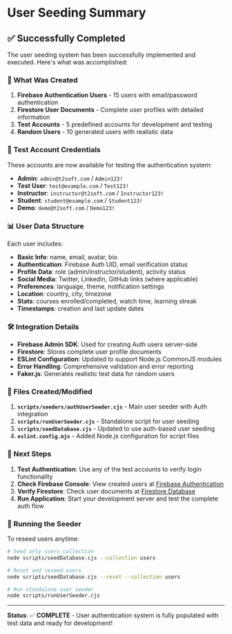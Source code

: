 # User Seeding Summary

## ✅ Successfully Completed

The user seeding system has been successfully implemented and executed. Here's what was accomplished:

### 🚀 What Was Created

1. **Firebase Authentication Users** - 15 users with email/password authentication
2. **Firestore User Documents** - Complete user profiles with detailed information
3. **Test Accounts** - 5 predefined accounts for development and testing
4. **Random Users** - 10 generated users with realistic data

### 🔑 Test Account Credentials

These accounts are now available for testing the authentication system:

- **Admin**: `admin@t2soft.com` / `Admin123!`
- **Test User**: `test@example.com` / `Test123!`  
- **Instructor**: `instructor@t2soft.com` / `Instructor123!`
- **Student**: `student@example.com` / `Student123!`
- **Demo**: `demo@t2soft.com` / `Demo123!`

### 📊 User Data Structure

Each user includes:
- **Basic Info**: name, email, avatar, bio
- **Authentication**: Firebase Auth UID, email verification status
- **Profile Data**: role (admin/instructor/student), activity status
- **Social Media**: Twitter, LinkedIn, GitHub links (where applicable)
- **Preferences**: language, theme, notification settings
- **Location**: country, city, timezone
- **Stats**: courses enrolled/completed, watch time, learning streak
- **Timestamps**: creation and last update dates

### 🛠️ Integration Details

- **Firebase Admin SDK**: Used for creating Auth users server-side
- **Firestore**: Stores complete user profile documents
- **ESLint Configuration**: Updated to support Node.js CommonJS modules
- **Error Handling**: Comprehensive validation and error reporting
- **Faker.js**: Generates realistic test data for random users

### 📁 Files Created/Modified

1. **`scripts/seeders/authUserSeeder.cjs`** - Main user seeder with Auth integration
2. **`scripts/runUserSeeder.cjs`** - Standalone script for user seeding
3. **`scripts/seedDatabase.cjs`** - Updated to use auth-based user seeding
4. **`eslint.config.mjs`** - Added Node.js configuration for script files

### 🎯 Next Steps

1. **Test Authentication**: Use any of the test accounts to verify login functionality
2. **Check Firebase Console**: View created users at [Firebase Authentication](https://console.firebase.google.com/project/trading-76356/authentication/users)
3. **Verify Firestore**: Check user documents at [Firestore Database](https://console.firebase.google.com/project/trading-76356/firestore)
4. **Run Application**: Start your development server and test the complete auth flow

### 🚦 Running the Seeder

To reseed users anytime:
```bash
# Seed only users collection
node scripts/seedDatabase.cjs --collection users

# Reset and reseed users
node scripts/seedDatabase.cjs --reset --collection users

# Run standalone user seeder
node scripts/runUserSeeder.cjs
```

---

**Status**: ✅ **COMPLETE** - User authentication system is fully populated with test data and ready for development!
